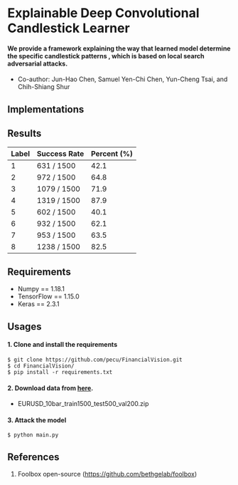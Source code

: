 # Explainable Deep Convolutional Candlestick Learner
#### We provide a framework explaining the way that learned model determine the specific candlestick patterns , which is based on local search adversarial attacks.
* Co-author: Jun-Hao Chen, Samuel Yen-Chi Chen, Yun-Cheng Tsai, and Chih-Shiang Shur

## Implementations


## Results
| Label  | Success Rate | Percent (%) |
| ------------- | ------------- | ------------- |
| 1  | 631 / 1500  | 42.1 |
| 2  | 972 / 1500  | 64.8 |
| 3  | 1079 / 1500  | 71.9 |
| 4  | 1319 / 1500  | 87.9 |
| 5  | 602 / 1500  | 40.1 |
| 6  | 932 / 1500  | 62.1 |
| 7  | 953 / 1500  | 63.5 |
| 8  | 1238 / 1500  | 82.5 |

## Requirements
* Numpy == 1.18.1
* TensorFlow == 1.15.0
* Keras == 2.3.1

## Usages
#### 1. Clone and install the requirements    
    $ git clone https://github.com/pecu/FinancialVision.git
    $ cd FinancialVision/
    $ pip install -r requirements.txt
#### 2. Download data from [here](https://drive.google.com/drive/folders/1hbA3EaMrf9CZBgU6VqQcAseBHuEuQgi-?fbclid=IwAR1dqeY7Q4DCYsdTGBWopDb3W4o6-ixCzRKlUNslHMZjQKuYg_JOHeWxRJs).
- EURUSD_10bar_train1500_test500_val200.zip
#### 3. Attack the model     
    $ python main.py


## References
1. Foolbox open-source (<https://github.com/bethgelab/foolbox>)
